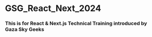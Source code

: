 # GSG_React_Next_2024
<h3>This is for React & Next.js Technical Training introduced by Gaza Sky Geeks<h3/>
